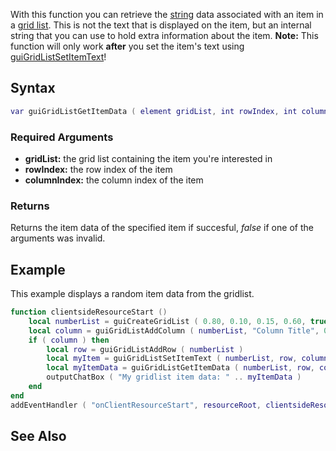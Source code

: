 With this function you can retrieve the [string](/docs/string.md "wikilink") data associated with an item in a [grid list](/Element/GUI/Gridlist.md "wikilink"). This is not the text that is displayed on the item, but an internal string that you can use to hold extra information about the item.
**Note:** This function will only work **after** you set the item's text using [guiGridListSetItemText](/docs/guigridlistsetitemtext.md "wikilink")!

Syntax
------

``` lua
var guiGridListGetItemData ( element gridList, int rowIndex, int columnIndex )
```

### Required Arguments

-   **gridList:** the grid list containing the item you're interested in
-   **rowIndex:** the row index of the item
-   **columnIndex:** the column index of the item

### Returns

Returns the item data of the specified item if succesful, *false* if one of the arguments was invalid.

Example
-------

This example displays a random item data from the gridlist.

``` lua
function clientsideResourceStart ()
    local numberList = guiCreateGridList ( 0.80, 0.10, 0.15, 0.60, true )
    local column = guiGridListAddColumn ( numberList, "Column Title", 0.85 )
    if ( column ) then
        local row = guiGridListAddRow ( numberList )
        local myItem = guiGridListSetItemText ( numberList, row, column, tostring( math.random(0, 10) ^ 100 ), false, false )
        local myItemData = guiGridListGetItemData ( numberList, row, column )
        outputChatBox ( "My gridlist item data: " .. myItemData )
    end
end
addEventHandler ( "onClientResourceStart", resourceRoot, clientsideResourceStart )
```

See Also
--------
